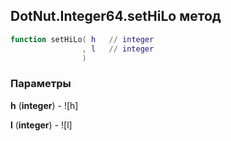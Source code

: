 ## DotNut.Integer64.setHiLo метод


```lua
function setHiLo( h   // integer
                , l   // integer
                )
```


### Параметры

**h** (**integer**) - ![h]

**l** (**integer**) - ![l]

